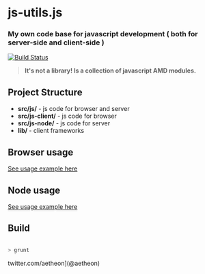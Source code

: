 
# js-utils.js

### My own code base for javascript development ( both for server-side and client-side )
[![Build Status](https://travis-ci.org/aetheon/js-utils.png?branch=master)](https://travis-ci.org/aetheon/js-utils)

> **It's not a library! Is a collection of javascript AMD modules.** 

## Project Structure

*   **src/js/** - js code for browser and server 
*   **src/js-client/** - js code for browser 
*   **src/js-node/** - js code for server 
*   **lib/** - client frameworks 


## Browser usage

[See usage example here](https://github.com/aetheon/js-utils-browser-example)


## Node usage


[See usage example here](https://github.com/aetheon/js-utils-node-example)


## Build


 ``` bash

 > grunt


 ```

twitter.com/aetheon](@aetheon)